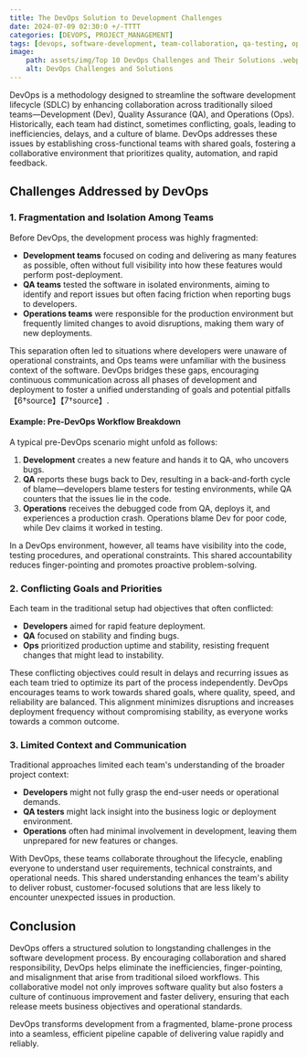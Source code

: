```yaml
---
title: The DevOps Solution to Development Challenges
date: 2024-07-09 02:30:0 +/-TTTT
categories: [DEVOPS, PROJECT_MANAGEMENT]
tags: [devops, software-development, team-collaboration, qa-testing, operations-management, automation, continuous-integration, continuous-delivery, cross-functional-teams, software-deployment, agile-development, workflow-optimization, silos-in-development, shared-responsibility, sdlc]
image:
    path: assets/img/Top 10 DevOps Challenges and Their Solutions .webp
    alt: DevOps Challenges and Solutions
---
```


DevOps is a methodology designed to streamline the software development lifecycle (SDLC) by enhancing collaboration across traditionally siloed teams—Development (Dev), Quality Assurance (QA), and Operations (Ops). Historically, each team had distinct, sometimes conflicting, goals, leading to inefficiencies, delays, and a culture of blame. DevOps addresses these issues by establishing cross-functional teams with shared goals, fostering a collaborative environment that prioritizes quality, automation, and rapid feedback.

## Challenges Addressed by DevOps

### 1. Fragmentation and Isolation Among Teams

Before DevOps, the development process was highly fragmented:
- **Development teams** focused on coding and delivering as many features as possible, often without full visibility into how these features would perform post-deployment.
- **QA teams** tested the software in isolated environments, aiming to identify and report issues but often facing friction when reporting bugs to developers.
- **Operations teams** were responsible for the production environment but frequently limited changes to avoid disruptions, making them wary of new deployments.

This separation often led to situations where developers were unaware of operational constraints, and Ops teams were unfamiliar with the business context of the software. DevOps bridges these gaps, encouraging continuous communication across all phases of development and deployment to foster a unified understanding of goals and potential pitfalls【6†source】【7†source】.

#### Example: Pre-DevOps Workflow Breakdown

A typical pre-DevOps scenario might unfold as follows:
1. **Development** creates a new feature and hands it to QA, who uncovers bugs.
2. **QA** reports these bugs back to Dev, resulting in a back-and-forth cycle of blame—developers blame testers for testing environments, while QA counters that the issues lie in the code.
3. **Operations** receives the debugged code from QA, deploys it, and experiences a production crash. Operations blame Dev for poor code, while Dev claims it worked in testing.

In a DevOps environment, however, all teams have visibility into the code, testing procedures, and operational constraints. This shared accountability reduces finger-pointing and promotes proactive problem-solving.

### 2. Conflicting Goals and Priorities

Each team in the traditional setup had objectives that often conflicted:
- **Developers** aimed for rapid feature deployment.
- **QA** focused on stability and finding bugs.
- **Ops** prioritized production uptime and stability, resisting frequent changes that might lead to instability.

These conflicting objectives could result in delays and recurring issues as each team tried to optimize its part of the process independently. DevOps encourages teams to work towards shared goals, where quality, speed, and reliability are balanced. This alignment minimizes disruptions and increases deployment frequency without compromising stability, as everyone works towards a common outcome.

### 3. Limited Context and Communication

Traditional approaches limited each team's understanding of the broader project context:
- **Developers** might not fully grasp the end-user needs or operational demands.
- **QA testers** might lack insight into the business logic or deployment environment.
- **Operations** often had minimal involvement in development, leaving them unprepared for new features or changes.

With DevOps, these teams collaborate throughout the lifecycle, enabling everyone to understand user requirements, technical constraints, and operational needs. This shared understanding enhances the team's ability to deliver robust, customer-focused solutions that are less likely to encounter unexpected issues in production.

## Conclusion

DevOps offers a structured solution to longstanding challenges in the software development process. By encouraging collaboration and shared responsibility, DevOps helps eliminate the inefficiencies, finger-pointing, and misalignment that arise from traditional siloed workflows. This collaborative model not only improves software quality but also fosters a culture of continuous improvement and faster delivery, ensuring that each release meets business objectives and operational standards.

DevOps transforms development from a fragmented, blame-prone process into a seamless, efficient pipeline capable of delivering value rapidly and reliably.
